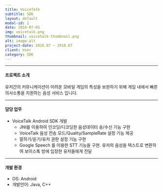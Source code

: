 ```yaml
---
title: VoiceTalk
subtitle: SDK
layout: default
modal-id: 1
date: 2016-07-01
img: voicetalk.png
thumbnail: voicetalk-thumbnail.png
alt: image-alt
project-date: 2016.07 ~ 2018.07
client: User
category: SDK
---
```


------
#### 프로젝트 소개

유저간의 커뮤니케이션이 어려운 모바일 게임의 특성을 보완하기 위해 게임 내에서 빠른 의사소통을 지원하는 음성 서비스 입니다.

------
#### 담당 업무

* VoiceTalk Android SDK 개발
  * JNI를 이용하여 인코딩/디코딩한 음성데이터 송/수신 기능 구현
  * VoiceTalk 음성 전송 모드/Quality/SampleRate 설정 기능 제공
  * 말하기/듣기/유저 권한 설정 기능 구현
  * Google Speech 를 이용한 STT 기능을 구현. 유저의 음성을 텍스트로 변환하여 보이스톡 방에 입장한 유저들에게 전달


------
#### 개발 환경

* OS: Android
* 개발언어: Java, C++
